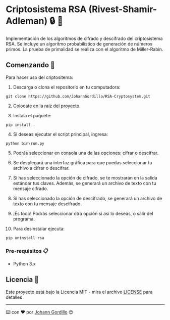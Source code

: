 # Criptosistema RSA (Rivest-Shamir-Adleman) :lock: :key:
Implementación de los algoritmos de cifrado y descifrado del criptosistema RSA.
Se incluye un algoritmo probabilístico de generación de números primos.
La prueba de primalidad se realiza con el algoritmo de Miller-Rabin.

## Comenzando 🚀

Para hacer uso del criptositema:

1. Descarga o clona el repositorio en tu computadora:
```
git clone https://github.com/JohannGordillo/RSA-Cryptosystem.git
```

2. Colocate en la raíz del proyecto. 

3. Instala el paquete:
```
pip install .
```

4. Si deseas ejecutar el script principal, ingresa:
```
python bin\run.py
```

5. Podrás seleccionar en consola una de las opciones: cifrar o descifrar.

6. Se desplegará una interfaz gráfica para que puedas seleccionar
tu archivo a cifrar o descifrar.

7. Si has seleccionado la opción de cifrado, se te mostrarán en la salida estándar tus claves.
Además, se generará un archivo de texto con tu mensaje cifrado.

8. Si has seleccionado la opción de descifrado, se generará un archivo de texto con tu mensaje 
descifrado.

9. ¡Es todo! Podrás seleccionar otra opción si así lo deseas, o salir del programa.

10. Para desinstalar ejecuta:
```
pip uninstall rsa
```

### Pre-requisitos 📋

* Python 3.x

## Licencia 📄

Este proyecto está bajo la Licencia MIT - mira el archivo [LICENSE](LICENSE) para detalles

---
⌨️ con ❤️ por [Johann Gordillo](https://github.com/JohannGordillo) 😊
